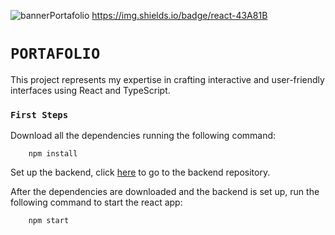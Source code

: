 ![bannerPortafolio](https://github.com/LuAr97/PortafolioFrontend/assets/102659135/80650ef3-90b7-417f-83b6-c8d98f0ba478)
https://img.shields.io/badge/react-43A81B
# `PORTAFOLIO`

This project represents my expertise in crafting interactive and user-friendly interfaces using React and TypeScript.

### `First Steps`

Download all the dependencies running the following command:
```
    npm install
```

Set up the backend, click [here](https://github.com/LuAr97/PortafolioBackend) to go to the backend repository.

After the dependencies are downloaded and the backend is set up, run the following command to start the react app:
```
    npm start
```
